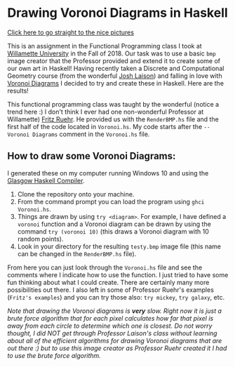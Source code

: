 # Drawing Voronoi Diagrams in Haskell


[Click here to go straight to the nice pictures](https://github.com/imkacarlson/haskell-voronoi-diagrams/tree/main/voronoi_diagrams)

This is an assignment in the Functional Programming class I took at [Willamette University](https://willamette.edu/) in the Fall of 2018. Our task was to use a basic `bmp` image creator that the Professor provided and extend it to create some of our own art in Haskell! Having recently taken a Discrete and Computational Geometry course (from the wonderful [Josh Laison](https://willamette.edu/~jlaison/index.html)) and falling in love with [Voronoi Diagrams](https://en.wikipedia.org/wiki/Voronoi_diagram) I decided to try and create these in Haskell. Here are the results!

This functional programming class was taught by the wonderful (notice a trend here :) I don't think I ever had one non-wonderful Professor at Willamette) [Fritz Ruehr](http://www.willamette.edu/~fruehr/). He provided us with the `RenderBMP.hs` file and the first half of the code located in `Voronoi.hs`. My code starts after the `-- Voronoi Diagrams` comment in the `Voronoi.hs` file.

## How to draw some Voronoi Diagrams:
I generated these on my computer running Windows 10 and using the [Glasgow Haskell Compiler](https://www.haskell.org/ghc/).

1. Clone the repository onto your machine.
1. From the command prompt you can load the program using `ghci Voronoi.hs`.
1. Things are drawn by using `try <diagram>`. For example, I have defined a `voronoi` function and a Voronoi diagram can be drawn by using the command `try (voronoi 10)` (this draws a Voronoi diagram with 10 random points).
1. Look in your directory for the resulting `testy.bmp` image file (this name can be changed in the `RenderBMP.hs` file).

From here you can just look through the `Voronoi.hs` file and see the comments where I indicate how to use the function. I just tried to have some fun thinking about what I could create. There are certainly many more possibilities out there. I also left in some of Professor Ruehr's examples (`Fritz's examples`) and you can try those also: `try mickey`, `try galaxy`, etc.

*Note that drawing the Voronoi diagrams is **very** slow. Right now it is just a brute force algorithm that for each pixel calculates how far that pixel is away from each circle to determine which one is closest. Do not worry thought, I did NOT get through Professor Laison's class without learning about all of the efficient algorithms for drawing Voronoi diagrams that are out there :) but to use this image creator as Professor Ruehr created it I had to use the brute force algorithm.*